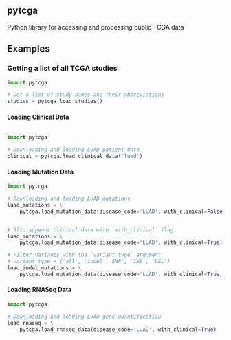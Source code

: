 ## pytcga

Python library for accessing and processing public TCGA data


## Examples

### Getting a list of all TCGA studies
```python
import pytcga

# Get a list of study names and their abbreviations
studies = pytcga.load_studies()
```

#### Loading Clinical Data
```python

import pytcga

# Downloading and loading LUAD patient data
clinical = pytcga.load_clinical_data('luad')
```

#### Loading Mutation Data

```python
import pytcga

# Downloading and loading LUAD mutations
luad_mutations = \
    pytcga.load_mutation_data(disease_code='LUAD', with_clinical=False)


# Also appends clinical data with `with_clinical` flag
luad_mutations = \
    pytcga.load_mutation_data(disease_code='LUAD', with_clinical=True)

# Filter variants with the `variant_type` argument
# variant_type = {'all', 'indel', SNP', 'INS', 'DEL'}
luad_indel_mutations = \
    pytcga.load_mutation_data(disease_code='LUAD', with_clinical=True, variant_type='indel')

```

#### Loading RNASeq Data
```python
import pytcga

# Downloading and loading LUAD gene quantification
luad_rnaseq = \
    pytcga.load_rnaseq_data(disease_code='LUAD', with_clinical=True)

```

